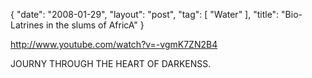 {
   "date": "2008-01-29",
   "layout": "post",
   "tag": [
      "Water"
   ],
   "title": "Bio-Latrines in the slums of AfricA"
}

http://www.youtube.com/watch?v=-vgmK7ZN2B4  

JOURNY THROUGH THE HEART OF DARKENSS.